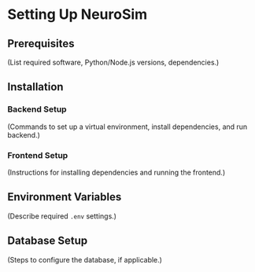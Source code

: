 # Setting Up NeuroSim

## Prerequisites
(List required software, Python/Node.js versions, dependencies.)

## Installation
### Backend Setup
(Commands to set up a virtual environment, install dependencies, and run backend.)

### Frontend Setup
(Instructions for installing dependencies and running the frontend.)

## Environment Variables
(Describe required `.env` settings.)

## Database Setup
(Steps to configure the database, if applicable.)
